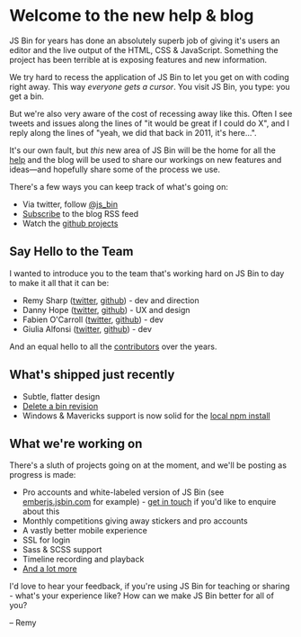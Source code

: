 # Welcome to the new help & blog

JS Bin for years has done an absolutely superb job of giving it's users an editor and the live output of the HTML, CSS & JavaScript. Something the project has been terrible at is exposing features and new information.

We try hard to recess the application of JS Bin to let you get on with coding right away. This way *everyone gets a cursor*. You visit JS Bin, you type: you get a bin.

But we're also very aware of the cost of recessing away like this. Often I see tweets and issues along the lines of "it would be great if I could do X", and I reply along the lines of "yeah, we did that back in 2011, it's here...". 

It's our own fault, but *this* new area of JS Bin will be the home for all the [help](/help) and the blog will be used to share our workings on new features and ideas—and hopefully share some of the process we use.

There's a few ways you can keep track of what's going on:

* Via twitter, follow [@js_bin](http://twitter.com/js_bin)
* [Subscribe](/blog/feed.xml) to the blog RSS feed
* Watch the [github projects](http://github.com/jsbin)

## Say Hello to the Team

I wanted to introduce you to the team that's working hard on JS Bin to day to make it all that it can be:

* Remy Sharp ([twitter](http://twitter.com/rem), [github](http://github.com/remy)) - dev and direction
* Danny Hope ([twitter](http://twitter.com/yandle), [github](http://github.com/dannyhope)) - UX and design
* Fabien O'Carroll ([twitter](http://twitter.com/allouis_), [github](http://github.com/allouis)) - dev
* Giulia Alfonsi ([twitter](http://twitter.com/electric_g), [github](http://github.com/electricg)) - dev

And an equal hello to all the [contributors](https://github.com/jsbin/jsbin/graphs/contributors) over the years.

## What's shipped just recently

- Subtle, flatter design
- [Delete a bin revision](/help/delete-a-bin)
- Windows & Mavericks support is now solid for the [local npm install](/help/2-second-setup)

## What we're working on

There's a sluth of projects going on at the moment, and we'll be posting as progress is made:

- Pro accounts and white-labeled version of JS Bin (see [emberjs.jsbin.com](http://emberjs.jsbin.com) for example) - [get in touch](http://leftlogic.com/contact?subject=JS%20Bin%20white%20label) if you'd like to enquire about this
- Monthly competitions giving away stickers and pro accounts
- A vastly better mobile experience
- SSL for login
- Sass & SCSS support
- Timeline recording and playback
- [And a lot more](http://github.com/jsbin/jsbin/issues)

I'd love to hear your feedback, if you're using JS Bin for teaching or sharing - what's your experience like? How can we make JS Bin better for all of you?

– Remy
